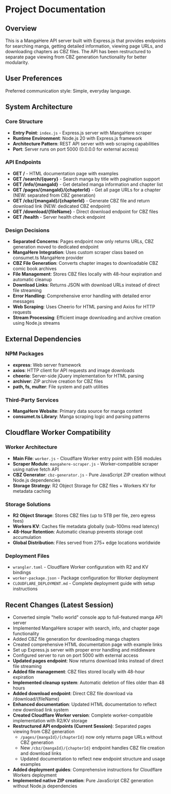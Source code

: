 # Project Documentation

## Overview

This is a MangaHere API server built with Express.js that provides endpoints for searching manga, getting detailed information, viewing page URLs, and downloading chapters as CBZ files. The API has been restructured to separate page viewing from CBZ generation functionality for better modularity.

## User Preferences

Preferred communication style: Simple, everyday language.

## System Architecture

### Core Structure
- **Entry Point**: `index.js` - Express.js server with MangaHere scraper
- **Runtime Environment**: Node.js 20 with Express.js framework
- **Architecture Pattern**: REST API server with web scraping capabilities
- **Port**: Server runs on port 5000 (0.0.0.0 for external access)

### API Endpoints
- **GET /** - HTML documentation page with examples
- **GET /search/{query}** - Search manga by title with pagination support
- **GET /info/{mangaId}** - Get detailed manga information and chapter list
- **GET /pages/{mangaId}/{chapterId}** - Get all page URLs for a chapter (NEW: separated from CBZ generation)
- **GET /cbz/{mangaId}/{chapterId}** - Generate CBZ file and return download link (NEW: dedicated CBZ endpoint)
- **GET /download/{fileName}** - Direct download endpoint for CBZ files
- **GET /health** - Server health check endpoint

### Design Decisions
- **Separated Concerns**: Pages endpoint now only returns URLs, CBZ generation moved to dedicated endpoint
- **MangaHere Integration**: Uses custom scraper class based on consumet.ts MangaHere provider
- **CBZ File Generation**: Converts chapter images to downloadable CBZ comic book archives
- **File Management**: Stores CBZ files locally with 48-hour expiration and automatic cleanup
- **Download Links**: Returns JSON with download URLs instead of direct file streaming
- **Error Handling**: Comprehensive error handling with detailed error messages
- **Web Scraping**: Uses Cheerio for HTML parsing and Axios for HTTP requests
- **Stream Processing**: Efficient image downloading and archive creation using Node.js streams

## External Dependencies

### NPM Packages
- **express**: Web server framework
- **axios**: HTTP client for API requests and image downloads
- **cheerio**: Server-side jQuery implementation for HTML parsing
- **archiver**: ZIP archive creation for CBZ files
- **path, fs, multer**: File system and path utilities

### Third-Party Services
- **MangaHere Website**: Primary data source for manga content
- **consumet.ts Library**: Manga scraping logic and parsing patterns

## Cloudflare Worker Compatibility

### **Worker Architecture**
- **Main File**: `worker.js` - Cloudflare Worker entry point with ES6 modules
- **Scraper Module**: `mangahere-scraper.js` - Worker-compatible scraper using native fetch API
- **CBZ Generator**: `cbz-generator.js` - Pure JavaScript ZIP creation without Node.js dependencies
- **Storage Strategy**: R2 Object Storage for CBZ files + Workers KV for metadata caching

### **Storage Solutions**
- **R2 Object Storage**: Stores CBZ files (up to 5TB per file, zero egress fees)
- **Workers KV**: Caches file metadata globally (sub-100ms read latency)
- **48-Hour Retention**: Automatic cleanup prevents storage cost accumulation
- **Global Distribution**: Files served from 275+ edge locations worldwide

### **Deployment Files**
- `wrangler.toml` - Cloudflare Worker configuration with R2 and KV bindings
- `worker-package.json` - Package configuration for Worker deployment
- `CLOUDFLARE_DEPLOYMENT.md` - Complete deployment guide with setup instructions

## Recent Changes (Latest Session)

- Converted simple "hello world" console app to full-featured manga API server
- Implemented MangaHere scraper with search, info, and chapter page functionality
- Added CBZ file generation for downloading manga chapters
- Created comprehensive HTML documentation page with example links
- Set up Express.js server with proper error handling and middleware
- Configured server to run on port 5000 with external access
- **Updated pages endpoint**: Now returns download links instead of direct file streaming
- **Added file management**: CBZ files stored locally with 48-hour expiration
- **Implemented cleanup system**: Automatic deletion of files older than 48 hours
- **Added download endpoint**: Direct CBZ file download via /download/{fileName}
- **Enhanced documentation**: Updated HTML documentation to reflect new download link system
- **Created Cloudflare Worker version**: Complete worker-compatible implementation with R2/KV storage
- **Restructured API endpoints (Current Session)**: Separated pages viewing from CBZ generation
  - `/pages/{mangaId}/{chapterId}` now only returns page URLs without CBZ generation
  - New `/cbz/{mangaId}/{chapterId}` endpoint handles CBZ file creation and download links
  - Updated documentation to reflect new endpoint structure and usage examples
- **Added deployment guides**: Comprehensive instructions for Cloudflare Workers deployment
- **Implemented native ZIP creation**: Pure JavaScript CBZ generation without Node.js dependencies